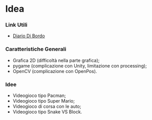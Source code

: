 # Idea

### Link Utili
- [Diario Di Bordo](https://docs.google.com/spreadsheets/d/1i7o-DaUBjdFxjFVex9U1yanGdgBvGvw5iJV6RIwK5No/edit?usp=sharing)

### Caratteristiche Generali
- Grafica 2D (difficoltà nella parte grafica);
- pygame (complicazione con Unity, limitazione con processing);
- OpenCV (complicazione con OpenPos).

### Idee
- Videogioco tipo Pacman;
- Videogioco tipo Super Mario;
- Videogioco di corsa con le auto;
- Videogioco tipo Snake VS Block.
